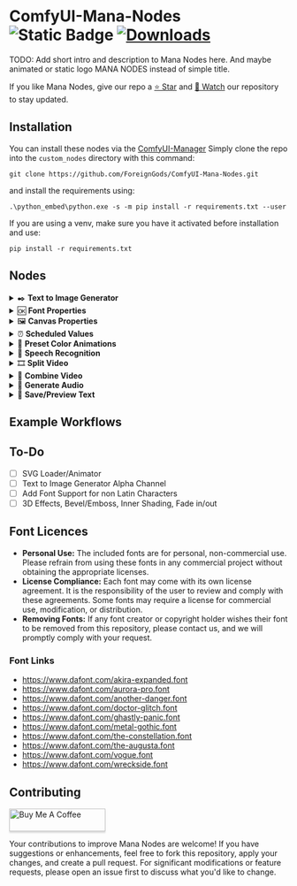 # ComfyUI-Mana-Nodes ![Static Badge](https://img.shields.io/badge/release-v1.0-black?style=plastic&logo=GitHub&logoColor=white&color=green) [![Downloads](https://img.shields.io/github/downloads/ForeignGods/ComfyUI-Mana-Nodes/total.svg)](https://github.com/ForeignGods/ComfyUI-Mana-Nodes/releases)

TODO: Add short intro and description to Mana Nodes here. And maybe animated or static logo MANA NODES instead of simple title.

If you like Mana Nodes, give our repo a [⭐ Star](https://github.com/ForeignGods/ComfyUI-Mana-Nodes) and [👀 Watch](https://github.com/ForeignGods/ComfyUI-Mana-Nodes/subscription) our repository to stay updated.
  
## Installation
You can install these nodes via the [ComfyUI-Manager](https://github.com/ltdrdata/ComfyUI-Manager)
Simply clone the repo into the `custom_nodes` directory with this command:

```
git clone https://github.com/ForeignGods/ComfyUI-Mana-Nodes.git
```

and install the requirements using:
```
.\python_embed\python.exe -s -m pip install -r requirements.txt --user
```

If you are using a venv, make sure you have it activated before installation and use:
```
pip install -r requirements.txt
```

## Nodes

<details>
  <summary>✒️ <b>Text to Image Generator</b></summary>
  
#### Required Inputs

#### `font`

To set the font and its styling you need to input 🆗 <b>Font Properties</b> node here.

#### `canvas`

To configure the canvas input the 🖼️ <b>Canvas Properties</b>

#### `text`

Specifies the text to be rendered on the images. Supports multiline text input for rendering on separate lines.
- For simple text: Input the text directly as a string.
- For frame-specific text: Use a JSON-like format where each line specifies a frame number and the corresponding text. Example:
    ``` 
    "1": "Hello",
    "10": "World",
    "20": "End"
    ```

#### `frame_count`

Sets the amount of frames this node will output.

#### Optional Inputs

#### `transcription`

Input the transcription output from the <b>🎤 Speech Recognition</b> node here.
Based on this transcription data, 🖼️ <b>Canvas Properties</b> and 🆗 <b>Font Properties</b> the text should be formatted in a way that builds up lines of words until there is no space on the canvas left (transcription_mode: fill, line).

#### `highlight_font`

Input a secondary font 🆗 <b>Font Properties</b>, that is used to highlight the active caption (transcription_mode: fill, line). When manually setting the text the following syntax can be used to defined which word/character:
``` 
Hello <tag>World</tag>
``` 

#### Outputs

#### `images` 

The generated images with the specified text and configurations, in common ComfyUI format (compatible with other nodes).

#### `transcription_framestamps` 

Framestamps formatted based on canvas, font and transcription settings.
Can be useful to manually correct errors by 🎤 <b>Speech Recognition</b> node.
Example: Save this output with 📝 <b>Save/Preview Text</b> -> manually correct mistakes -> remove transcription input from ✒️ <b>Text to Image Generator</b> node -> paste corrected framestamps into text input field of ✒️ <b>Text to Image Generator</b> node.


</details>

<details>
  <summary>🆗 <b>Font Properties</b></summary>
  
#### Required Inputs

#### `font_file`

Fonts located in the custom_nodes\ComfyUI-Mana-Nodes\font_files\example_font.ttf or system font directories (supports .ttf, .otf, .woff, .woff2).

#### `font_size` 

Either set single value font_size or input animation definition via the ⏰ <b>Scheduled Values</b> node. (Convert font_size to input)

#### `font_color` 

Either set single color value (CSS3/Color/Extended color keywords) or input animation definition via the 🌈 <b>Preset Color Animations</b> node. (Convert font_color to input)

#### `x_offset`, `y_offset`  

Either set single horiontal and vertical offset value or input animation definition via the ⏰ <b>Scheduled Values</b> node. (Convert x_offset/y_offset to input)

#### `rotation` 

Either set single rotation value or input animation definition via the ⏰ <b>Scheduled Values</b> node. (Convert rotation to input)

#### `rotation_anchor_x`, `rotation_anchor_y` 

Horizontal and vertical offsets of the rotation anchor point, relative to the texts initial position.

#### `kerning` 

Spacing between characters of font.

#### `border_width` 

Width of the text border.

#### `border_color` 

Either set single color value (CSS3/Color/Extended color keywords) or input animation definition via the 🌈 <b>Preset Color Animations</b> node. (Convert border_color to input)

#### `shadow_color` 

Either set single color value (CSS3/Color/Extended color keywords) or input animation definition via the 🌈 <b>Preset Color Animations</b> node. (Convert shadow_color to input)

#### `shadow_offset_x`, `shadow_offset_y`  

Horizontal and vertical offset of the text shadow.

#### Outputs

#### `font` 

Used as input on ✒️ <b>Text to Image Generator</b> node for the font and highlight_font.

</details>

<details>
  <summary>🖼️ <b>Canvas Properties</b></summary>

#### Required Inputs

#### `height`, `width` 

Dimensions of the canvas.

#### `background_color`

Background color of the canvas. (CSS3/Color/Extended color keywords)

#### `padding` 

Padding between image border and font.

#### `line_spacing` 

Spacing between lines of text on the canvas.

#### Optional Inputs

#### `images`

Can be used to input images instead of using background_color. 

#### Outputs

#### `canvas` 

Used as input on ✒️ <b>Text to Image Generator</b> node to define the canvas settings.

</details>

<details>
  <summary>⏰ <b>Scheduled Values</b></summary>

#### Required Inputs

#### `frame_count`

Sets the range of the x axis of the chart. (always starts at 1)

#### `value_range`

Sets the range of the y axis of the chart. (Example: 25, will would be ranging from -25 to 25)
This can be changed by zooming via the mousewheel and will reset to the specified value if changed.

#### `easing_type` 

Is used to generate values in between of the manually added values by the user by clicking the <b>Generate Values</b> button.
            
The available easing functions are:

- linear
- easeInQuad
- easeOutQuad
- easeInOutQuad
- easeInCubic
- easeOutCubic
- easeInOutCubic
- easeInQuart
- easeOutQuart
- easeInOutQuart
- easeInQuint
- easeOutQuint
- easeInOutQuint
- exponential

#### `step_mode` 

The option <b>single</b> will force the chart to display every single tick/step on the chart.
The option <b>auto</b> will automatically remove ticks/step to prevent overlapping.

#### `animation_reset` 

Used to specify the reset behaviour of the animation.

- word: animation will be reset when a new word is displayed, stays on last value when animation finished before word change.
- line: animation will be reset when a new line is displayed, stays on last value when animation finished before line change.
- never: animation will just run once and stop on last value. (Not affected by word or line change)
- looped: animation will endlessly loop. (Not affected by word or line change)
- pingpong: animation will first play forward then back and so on. (Not affected by word or line change)

#### `scheduled_values` 

Adding Values: Click on the chart to add keyframes at specific points.
Editing Values: Double-click on a keyframe to edit its frame and value.
Deleting Values: Click on the delete button associated with each keyframe to remove it.
Generating Values: Click on the "Generate Values" button to interpolate values between existing keyframes.
Deleting Generated Values: Click on the "Delete Generated" button to remove all interpolated values.

#### Outputs

#### `scheduled_values` 

Outputs a list of frame and value pairs and the animation_reset option.
At the moment this output can be used to animate the following widgets (Convert property to input) of the 🆗 <b>Font Properties</b> node:
- font_size (font, higlight_font)
- x_offset (font)
- y_offset (font)
- rotation (font)

</details>

<details>
  <summary>🌈 <b>Preset Color Animations</b></summary>

#### Required Inputs

#### `color_preset` 

Currently the following color animation presets are available:
- rainbow
- sunset
- grey
- ocean
- forest
- fire
- sky
- earth

#### `animation_duration`

Sets the length of the animation measured as frames.

#### `animation_reset` 

Used to specify the reset behaviour of the animation.

- word: animation will be reset when a new word is displayed, stays on last value when animation finished before word change.
- line: animation will be reset when a new line is displayed, stays on last value when animation finished before line change.
- never: animation will just run once and stop on last value. (Not affected by word or line change)
- looped: animation will endlessly loop. (Not affected by word or line change)
- pingpong: animation will first play forward then back and so on. (Not affected by word or line change)
  
#### Outputs

#### `scheduled_colors` 

Outputs a list of frame and color definitions and the animation_reset option.
At the moment this output can be used to animate the following widgets (Convert property to input) of the 🆗 <b>Font Properties</b> node:
- font_color (font, higlight_font)
- border_color (font, higlight_font)
- shadow_color (font, higlight_font)

</details>

<details>
  <summary>🎤 <b>Speech Recognition</b></summary>

Converts spoken words in an audio file to text using a deep learning model.

#### Required Inputs

#### `audio` 
Audio file path or URL.
#### `wav2vec2_model` 
The Wav2Vec2 model used for speech recognition. (https://huggingface.co/models?search=wav2vec2)
#### `spell_check_language` 
Language for the spell checker.
#### `framestamps_max_chars` 
Maximum characters allowed until new framestamp line is created.

#### Optional Inputs

#### `fps` 
Frames per second, used for synchronizing with video. (Default set to 30)

#### Outputs

#### `transcription` 
Text transcription of the audio. (Should only be used as font2img transcription input)
#### `raw_string` 
Raw string of the transcription without timestamps.
### `framestamps_string` 
Frame-stamped transcription.
### `timestamps_string` 
Transcription with timestamps.

#### Example Outputs

#### `raw_string` 
Returns the transcribed text as one line.

```
THE GREATEST TRICK THE DEVIL EVER PULLED WAS CONVINCING THE WORLD HE DIDN'T EXIST
```

#### `framestamps_string` 
Depending on the <b>framestamps_max_chars</b> parameter the sentece will be cleared and starts to build up again until max_chars is reached again. 
  - In this example <b>framestamps_max_chars</b> is set to <b>25</b>.

```
"27": "THE",
"31": "THE GREATEST",
"43": "THE GREATEST TRICK",
"73": "THE GREATEST TRICK THE",
"77": "DEVIL",
"88": "DEVIL EVER",
"94": "DEVIL EVER PULLED",
"127": "DEVIL EVER PULLED WAS",
"133": "CONVINCING",
"150": "CONVINCING THE",
"154": "CONVINCING THE WORLD",
"167": "CONVINCING THE WORLD HE",
"171": "DIDN'T",
"178": "DIDN'T EXIST",
```

#### `timestamps_string` 
Returns all transcribed words, their start_time and end_time in json format as a string.

```
[
  {
    "word": "THE",
    "start_time": 0.9,
    "end_time": 0.98
  },
  {
    "word": "GREATEST",
    "start_time": 1.04,
    "end_time": 1.36
  },
  {
    "word": "TRICK",
    "start_time": 1.44,
    "end_time": 1.68
  },
...
]
```

</details>

<details>
  <summary>🎞️ <b>Split Video</b></summary>


#### Required Inputs

#### `video` 
Path the video file.
#### `frame_limit` 
Maximum number of frames to extract from the video.
#### `frame_start` 
Starting frame number for extraction.
#### `filename_prefix` 
Prefix for naming the extracted audio file. (relative to .\ComfyUI\output)

#### Outputs

#### `frames` 
Extracted frames as image tensors.
#### `frame_count` 
Total number of frames extracted.
#### `audio_file` 
Path of the extracted audio file.
#### `fps` 
Frames per second of the video.
#### `height`, `width:` 
Dimensions of the extracted frames.

</details>

<details>
  <summary>🎥 <b>Combine Video</b></summary>

#### Required Inputs

#### `audio` 
Audio file path or URL.
#### `frames` 
Sequence of images to be used as video frames.
#### `filename_prefix` 
Prefix for naming the video file. (relative to .\ComfyUI\output)
#### `fps` 
Frames per second for the video.

#### Outputs

#### `video_file` 
Path to the created video file.

</details>

<details>
  <summary>📣 <b>Generate Audio</b></summary>


Converts text to speech and saves the output as an audio file.

#### Required Inputs

#### `text` 
The text to be converted into speech.
#### `filename_prefix` 
Prefix for naming the audio file. (relative to .\ComfyUI\output)

This node uses a text-to-speech pipeline to convert input text into spoken words, saving the result as a WAV file. The generated audio file is named using the provided filename prefix and is stored relative to the .\ComfyUI-Mana-Nodes directory.

Model: [https://huggingface.co/spaces/suno/bark](https://huggingface.co/suno/bark)

#### Foreign Language

Bark supports various languages out-of-the-box and automatically determines language from input text. When prompted with code-switched text, Bark will even attempt to employ the native accent for the respective languages in the same voice.

Example:
<pre>Buenos días Miguel. Tu colega piensa que tu alemán es extremadamente malo. But I suppose your english isn't terrible.</pre>

#### Non-Speech Sounds

Below is a list of some known non-speech sounds, but we are finding more every day.
<pre>
[laughter]
[laughs]
[sighs]
[music]
[gasps]
[clears throat]
— or … for hesitations
♪ for song lyrics
capitalization for emphasis of a word
MAN/WOMAN: for bias towards speaker
</pre>

Example:
<pre>" [clears throat] Hello, my name is Suno. And, uh — and I like pizza. [laughs] But I also have other interests such as... ♪ singing ♪."</pre>

#### Music

Bark can generate all types of audio, and, in principle, doesn’t see a difference between speech and music. Sometimes Bark chooses to generate text as music, but you can help it out by adding music notes around your lyrics.

Example:
<pre>♪ In the jungle, the mighty jungle, the lion barks tonight ♪</pre>

#### Speaker Prompts

You can provide certain speaker prompts such as NARRATOR, MAN, WOMAN, etc. Please note that these are not always respected, especially if a conflicting audio history prompt is given.

Example:
<pre>WOMAN: I would like an oatmilk latte please.
MAN: Wow, that's expensive!</pre>



</details>
<details>
  <summary>📝 <b>Save/Preview Text</b></summary>

#### Required Inputs

#### `string` 
The string to be written to the file.
#### `filename_prefix` 
Prefix for naming the text file. (relative to .\output)

</details>


## Example Workflows

## To-Do

- [ ] SVG Loader/Animator
- [ ] Text to Image Generator Alpha Channel
- [ ] Add Font Support for non Latin Characters
- [ ] 3D Effects, Bevel/Emboss, Inner Shading, Fade in/out 

## Font Licences
- <b>Personal Use:</b> The included fonts are for personal, non-commercial use. Please refrain from using these fonts in any commercial project without obtaining the appropriate licenses.
- <b>License Compliance:</b> Each font may come with its own license agreement. It is the responsibility of the user to review and comply with these agreements. Some fonts may require a license for commercial use, modification, or distribution.
- <b>Removing Fonts:</b> If any font creator or copyright holder wishes their font to be removed from this repository, please contact us, and we will promptly comply with your request.

### Font Links
- https://www.dafont.com/akira-expanded.font
- https://www.dafont.com/aurora-pro.font
- https://www.dafont.com/another-danger.font
- https://www.dafont.com/doctor-glitch.font
- https://www.dafont.com/ghastly-panic.font
- https://www.dafont.com/metal-gothic.font
- https://www.dafont.com/the-constellation.font
- https://www.dafont.com/the-augusta.font
- https://www.dafont.com/vogue.font
- https://www.dafont.com/wreckside.font

## Contributing
<a href="https://www.buymeacoffee.com/foreigngods" target="_blank"><img src="https://www.buymeacoffee.com/assets/img/custom_images/orange_img.png" alt="Buy Me A Coffee" style="height: 41px !important;width: 174px !important;box-shadow: 0px 3px 2px 0px rgba(190, 190, 190, 0.5) !important;-webkit-box-shadow: 0px 3px 2px 0px rgba(190, 190, 190, 0.5) !important;" ></a>

Your contributions to improve Mana Nodes are welcome! If you have suggestions or enhancements, feel free to fork this repository, apply your changes, and create a pull request. For significant modifications or feature requests, please open an issue first to discuss what you'd like to change.


